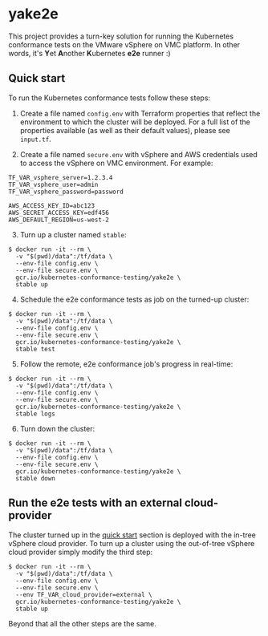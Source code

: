 # yake2e
This project provides a turn-key solution for running the Kubernetes 
conformance tests on the VMware vSphere on VMC platform. In other words,
it's **Y**et **A**nother **K**ubernetes **e2e** runner :)

## Quick start
To run the Kubernetes conformance tests follow these steps:

1. Create a file named `config.env` with Terraform properties that
reflect the environment to which the cluster will be deployed. For a
full list of the properties available (as well as their default values), 
please see `input.tf`.

2. Create a file named `secure.env` with vSphere and AWS credentials
used to access the vSphere on VMC environment. For example:

```
TF_VAR_vsphere_server=1.2.3.4
TF_VAR_vsphere_user=admin
TF_VAR_vsphere_password=password

AWS_ACCESS_KEY_ID=abc123
AWS_SECRET_ACCESS_KEY=edf456
AWS_DEFAULT_REGION=us-west-2
```

3. Turn up a cluster named `stable`:
```shell
$ docker run -it --rm \
  -v "$(pwd)/data":/tf/data \
  --env-file config.env \
  --env-file secure.env \
  gcr.io/kubernetes-conformance-testing/yake2e \
  stable up
```

4. Schedule the e2e conformance tests as job on the turned-up cluster:
```shell
$ docker run -it --rm \
  -v "$(pwd)/data":/tf/data \
  --env-file config.env \
  --env-file secure.env \
  gcr.io/kubernetes-conformance-testing/yake2e \
  stable test
```

5. Follow the remote, e2e conformance job's progress in real-time:
```shell
$ docker run -it --rm \
  -v "$(pwd)/data":/tf/data \
  --env-file config.env \
  --env-file secure.env \
  gcr.io/kubernetes-conformance-testing/yake2e \
  stable logs
```

6. Turn down the cluster:
```shell
$ docker run -it --rm \
  -v "$(pwd)/data":/tf/data \
  --env-file config.env \
  --env-file secure.env \
  gcr.io/kubernetes-conformance-testing/yake2e \
  stable down
```

## Run the e2e tests with an external cloud-provider
The cluster turned up in the [quick start](#quick-start) section is
deployed with the in-tree vSphere cloud provider. To turn up a cluster
using the out-of-tree vSphere cloud provider simply modify the third
step:

```shell
$ docker run -it --rm \
  -v "$(pwd)/data":/tf/data \
  --env-file config.env \
  --env-file secure.env \
  --env TF_VAR_cloud_provider=external \
  gcr.io/kubernetes-conformance-testing/yake2e \
  stable up
```

Beyond that all the other steps are the same.

